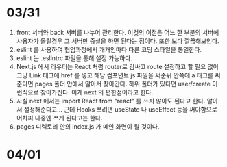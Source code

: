 # 03/31
1. front 서버와 back 서버를 나누어 관리한다. 이것의 이점은 어느 한 부분의 서버에 사용자가 몰릴경우 그 서버만 증설을 하면 된다는 점이다. 또한 보다 깔끔해보인다.
2. eslint 를 사용하여 협업과정에서 개개인마다 다른 코딩 스타일을 통일한다.
3. eslint 는 .eslintrc 파일을 통해 설정 가능하다.
4. Next.js 에서 라우터는 React 처럼 router로 감싸고 route 설정하고 할 필요 없이 그냥
Link 태그에 href 를 넣고 해당 컴포넌트 js 파일을 써준뒤 안쪽에 a 태그를 써준다면 pages 폴더 안에서 알아서 찾아간다. 하위 폴더가 있다면 user/create 이런식으로 찾아가진다. 이게 next 의 편한점이라고 한다.
5. 사실 next 에서는 import React from "react" 를 쓰지 않아도 된다고 한다. 알아서 설정해준다고... 근데 Hooks 쓰려면 useState 나 useEffect 등을 써야함으로 어차피 나중엔 쓰게 된다고는 한다.
6. pages 디렉토리 안의 index.js 가 메인 화면이 될 것이다.

# 04/01